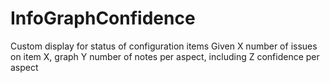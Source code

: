 # InfoGraphConfidence
Custom display for status of configuration items
Given X number of issues on item X, graph Y number of notes per aspect, including Z confidence per aspect
